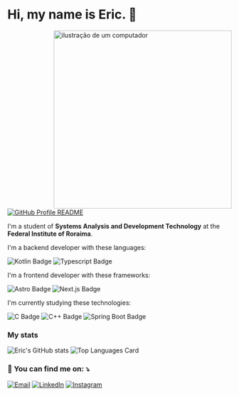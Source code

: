 # Hi, my name is Eric. 👋

<img
  align="right"
  src="https://raw.githubusercontent.com/MicaelliMedeiros/micaellimedeiros/master/image/computer-illustration.png"
  alt="ilustração de um computador"
  min-width="400px"
  max-width="400px"
  width="400px"
/>

<a href="https://github.com/freitaseric/freitaseric">
  <picture>
    <img alt="GitHub Profile README" src="https://raw.githubusercontent.com/freitaseric/freitaseric/refs/heads/main/profile.svg">
  </picture>
</a>

I'm a student of **Systems Analysis and Development Technology** at the **Federal Institute of Roraima**.

I'm a backend developer with these languages:

![Kotlin Badge](https://img.shields.io/badge/-Kotlin-0d1117?style=for-the-badge&logo=kotlin)
![Typescript Badge](https://img.shields.io/badge/-TypeScript-0d1117?style=for-the-badge&logo=typescript)

I'm a frontend developer with these frameworks:

![Astro Badge](https://img.shields.io/badge/-Astro-0d1117?style=for-the-badge&logo=Astro)
![Next.js Badge](https://img.shields.io/badge/-Next.js-0d1117?style=for-the-badge&logo=nextdotjs)

I'm currently studying these technologies:

![C Badge](https://img.shields.io/badge/-C-0d1117?style=for-the-badge&logo=c)
![C++ Badge](https://img.shields.io/badge/-C++-0d1117?style=for-the-badge&logo=cplusplus)
![Spring Boot Badge](https://img.shields.io/badge/-Spring%20Boot-0d1117?style=for-the-badge&logo=springboot)

### My stats

![Eric's GitHub stats](https://github-readme-stats.vercel.app/api?username=freitaseric&theme=darcula&show_icons=true)
![Top Languages Card](https://github-readme-stats.vercel.app/api/top-langs/?username=freitaseric&theme=darcula&layout=compact)

### 💌 You can find me on: ⤵️

[![Email](https://img.shields.io/badge/-Email-FF0000?style=flat-square&labelColor=FF0000&logo=gmail&logoColor=white)](mailto:ericfreitas371@gmail.com)
[![LinkedIn](https://img.shields.io/badge/-LinkedIn-0e76a8?style=flat-square&logo=linkedin&logoColor=white)](https://www.linkedin.com/in/eric-freitas-aa442a342/)
[![Instagram](https://img.shields.io/badge/-Instagram-DF0174?style=flat-square&labelColor=DF0174&logo=instagram&logoColor=white)](https://www.instagram.com/fr.eriic/profilecard/?igsh=ejVhdjNqOWRmcWl5)
